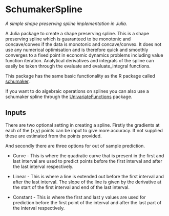 
<a id='SchumakerSpline-1'></a>

# SchumakerSpline


*A simple shape preserving spline implementation in Julia.*


A Julia package to create a shape preserving spline. This is a shape preserving spline which is guaranteed to be monotonic and concave/convex if the data is monotonic and concave/convex. It does not use any numerical optimisation and is therefore quick and smoothly converges to a fixed point in economic dynamics problems including value function iteration. Analytical derivatives and integrals of the spline can easily be taken through the evaluate and evaluate_integral functions.

This package has the same basic functionality as the R package called [schumaker](https://cran.r-project.org/web/packages/schumaker/index.html).

If you want to do algebraic operations on splines you can also use a schumaker spline through the [UnivariateFunctions](https://github.com/s-baumann/UnivariateFunctions.jl) package.

<a id='Inputs-1'></a>

## Inputs

There are two optional setting in creating a spline. Firstly the gradients at each of the (x,y) points can be input to give more accuracy. If not supplied these are estimated from the points provided.

And secondly there are three options for out of sample prediction.

  * Curve - This is where the quadratic curve that is present in the first and last interval are used to predict points before the first interval and after the last interval respectively.
  * Linear - This is where a line is extended out before the first interval and after the last interval. The slope of the line is given by the derivative at the start of the first interval and end of the last interval.
  * Constant - This is where the first and last y values are used for prediction before the first point of the interval and after the last part of the interval respectively.
